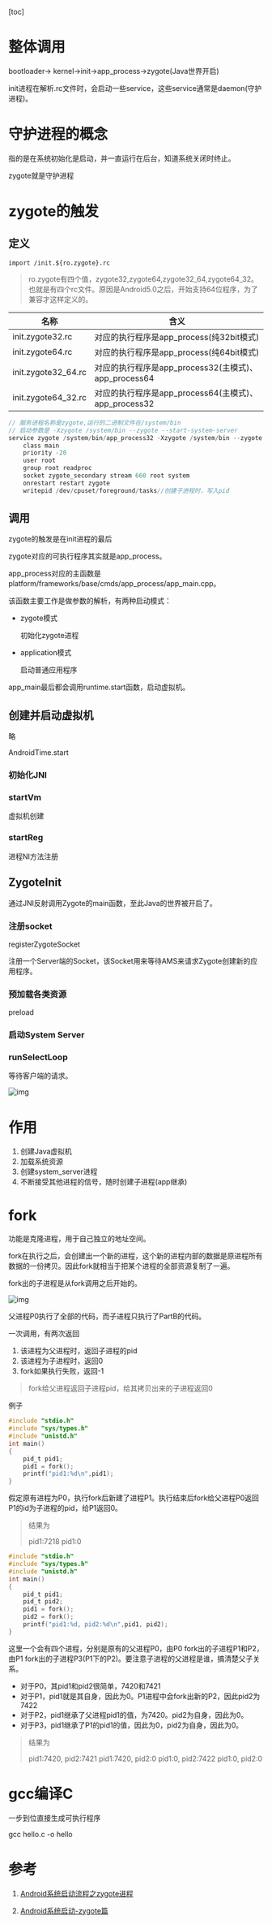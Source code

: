 [toc]

# 整体调用

bootloader-> kernel->init->app_process->zygote(Java世界开启)

init进程在解析.rc文件时，会启动一些service，这些service通常是daemon(守护进程)。

# 守护进程的概念
指的是在系统初始化是启动，并一直运行在后台，知道系统关闭时终止。

zygote就是守护进程

# zygote的触发
## 定义
```
import /init.${ro.zygote}.rc
```
> ro.zygote有四个值，zygote32,zygote64,zygote32_64,zygote64_32。也就是有四个rc文件。原因是Android5.0之后，开始支持64位程序，为了兼容才这样定义的。

|名称|含义|
|--|--|
|init.zygote32.rc|对应的执行程序是app_process(纯32bit模式)|
|init.zygote64.rc|对应的执行程序是app_process(纯64bit模式)|
|init.zygote32_64.rc|对应的执行程序是app_process32(主模式)、app_process64|
|init.zygote64_32.rc|对应的执行程序是app_process64(主模式)、app_process32|

```c
// 服务进程名称是zygote,运行的二进制文件在/system/bin
// 启动参数是 -Xzygote /system/bin --zygote --start-system-server
service zygote /system/bin/app_process32 -Xzygote /system/bin --zygote --start-system-server
    class main
    priority -20
    user root
    group root readproc
    socket zygote_secondary stream 660 root system
    onrestart restart zygote
    writepid /dev/cpuset/foreground/tasks//创建子进程时，写入pid

```

## 调用
zygote的触发是在init进程的最后

zygote对应的可执行程序其实就是app_process。

app_process对应的主函数是platform/frameworks/base/cmds/app_process/app_main.cpp。

该函数主要工作是做参数的解析，有两种启动模式：

- zygote模式

  初始化zygote进程

- application模式

  启动普通应用程序

app_main最后都会调用runtime.start函数，启动虚拟机。



## 创建并启动虚拟机

略

AndroidTime.start

### 初始化JNI

### startVm

虚拟机创建

### startReg

进程NI方法注册



## ZygoteInit

通过JNI反射调用Zygote的main函数，至此Java的世界被开启了。

### 注册socket

registerZygoteSocket

注册一个Server端的Socket，该Socket用来等待AMS来请求Zygote创建新的应用程序。

### 预加载各类资源

preload

### 启动System Server

### runSelectLoop

等待客户端的请求。





![img](https://user-gold-cdn.xitu.io/2020/1/3/16f699bc445a127c?imageslim)



# 作用

1. 创建Java虚拟机
2. 加载系统资源
3. 创建system_server进程
4. 不断接受其他进程的信号，随时创建子进程(app继承)



# fork

功能是克隆进程，用于自己独立的地址空间。

fork在执行之后，会创建出一个新的进程，这个新的进程内部的数据是原进程所有数据的一份拷贝。因此fork就相当于把某个进程的全部资源复制了一遍。

fork出的子进程是从fork调用之后开始的。

![img](https://pic3.zhimg.com/v2-bc182cdb16e164bb90ccae9fb0bee257_b.jpg)

父进程P0执行了全部的代码，而子进程只执行了PartB的代码。



一次调用，有两次返回

1. 该进程为父进程时，返回子进程的pid
2. 该进程为子进程时，返回0
3. fork如果执行失败，返回-1

> fork给父进程返回子进程pid，给其拷贝出来的子进程返回0

例子

```c
#include "stdio.h"
#include "sys/types.h"
#include "unistd.h"
int main()
{
    pid_t pid1;
    pid1 = fork();
    printf("pid1:%d\n",pid1);
}
```

假定原有进程为P0，执行fork后新建了进程P1。执行结束后fork给父进程P0返回P1的id为子进程的pid，给P1返回0。

> 结果为
>
> pid1:7218
> pid1:0



```c
#include "stdio.h"
#include "sys/types.h"
#include "unistd.h"
int main()
{
    pid_t pid1;
    pid_t pid2;
    pid1 = fork();
    pid2 = fork();
    printf("pid1:%d, pid2:%d\n",pid1, pid2);
}
```

这里一个会有四个进程，分别是原有的父进程P0，由P0 fork出的子进程P1和P2，由P1 fork出的子进程P3(P1下的P2)。要注意子进程的父进程是谁，搞清楚父子关系。

- 对于P0，其pid1和pid2很简单，7420和7421
- 对于P1，pid1就是其自身，因此为0。P1进程中会fork出新的P2，因此pid2为7422
- 对于P2，pid1继承了父进程pid1的值，为7420。pid2为自身，因此为0。
- 对于P3，pid1继承了P1的pid1的值，因此为0，pid2为自身，因此为0。

>结果为
>
>pid1:7420, pid2:7421
>pid1:7420, pid2:0
>pid1:0, pid2:7422
>pid1:0, pid2:0



# gcc编译C

一步到位直接生成可执行程序

gcc hello.c -o hello



# 参考

1. [Android系统启动流程之zygote进程](https://www.jianshu.com/p/42adb1eda320)

2. [Android系统启动-zygote篇](http://gityuan.com/2016/02/13/android-zygote/)

  
  
  
  
   

